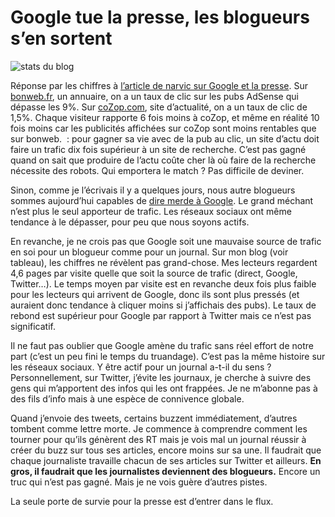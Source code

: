 # Google tue la presse, les blogueurs s’en sortent



![stats du blog](http://blog.tcrouzet.comhttps://tcrouzet.com/images_tc/2009/09/stats.png)

Réponse par les chiffres à [l’article de narvic sur Google et la presse](http://narvic.fr/2009/09/audience-des-sites-dinfo-en-ligne-votre-impasse-cest-google/). Sur [bonweb.fr](http://bonweb.fr), un annuaire, on a un taux de clic sur les pubs AdSense qui dépasse les 9%. Sur [coZop.com](http://cozop.com), site d’actualité, on a un taux de clic de 1,5%. Chaque visiteur rapporte 6 fois moins à coZop, et même en réalité 10 fois moins car les publicités affichées sur coZop sont moins rentables que sur bonweb.
 : pour gagner sa vie avec de la pub au clic, un site d’actu doit faire un trafic dix fois supérieur à un site de recherche. C’est pas gagné quand on sait que produire de l’actu coûte cher là où faire de la recherche nécessite des robots. Qui emportera le match ? Pas difficile de deviner.

Sinon, comme je l’écrivais il y a quelques jours, nous autre blogueurs sommes aujourd’hui capables de [dire merde à Google](http://blog.tcrouzet.com/2009/08/19/on-va-pouvoir-dire-merde-a-google/). Le grand méchant n’est plus le seul apporteur de trafic. Les réseaux sociaux ont même tendance à le dépasser, pour peu que nous soyons actifs.

En revanche, je ne crois pas que Google soit une mauvaise source de trafic en soi pour un blogueur comme pour un journal. Sur mon blog (voir tableau), les chiffres ne révèlent pas grand-chose. Mes lecteurs regardent 4,6 pages par visite quelle que soit la source de trafic (direct, Google, Twitter…). Le temps moyen par visite est en revanche deux fois plus faible pour les lecteurs qui arrivent de Google, donc ils sont plus pressés (et auraient donc tendance à cliquer moins si j’affichais des pubs). Le taux de rebond est supérieur pour Google par rapport à Twitter mais ce n’est pas significatif.

Il ne faut pas oublier que Google amène du trafic sans réel effort de notre part (c’est un peu fini le temps du truandage). C’est pas la même histoire sur les réseaux sociaux. Y être actif pour un journal a-t-il du sens ? Personnellement, sur Twitter, j’évite les journaux, je cherche à suivre des gens qui m’apportent des infos qui les ont frappées. Je ne m’abonne pas à des fils d’info mais à une espèce de connivence globale.

Quand j’envoie des tweets, certains buzzent immédiatement, d’autres tombent comme lettre morte. Je commence à comprendre comment les tourner pour qu’ils génèrent des RT mais je vois mal un journal réussir à créer du buzz sur tous ses articles, encore moins sur sa une. Il faudrait que chaque journaliste travaille chacun de ses articles sur Twitter et ailleurs. **En gros, il faudrait que les journalistes deviennent des blogueurs.** Encore un truc qui n’est pas gagné. Mais je ne vois guère d’autres pistes.

La seule porte de survie pour la presse est d’entrer dans le flux.